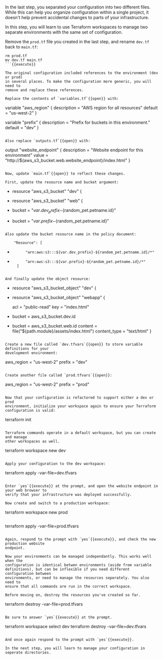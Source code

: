 In the last step, you separated your configuration into two different files.
While this can help you organize configuration within a single project, it
doesn't help prevent accidental changes to parts of your infrastructure.

In this step, you will learn to use Terraform workspaces to manage two separate
environments with the same set of configuration.

Remove the `prod.tf` file you created in the last step, and rename `dev.tf` back
to `main.tf`:

```
rm prod.tf
mv dev.tf main.tf
```{{execute}}

The original configuration included references to the environment (dev or prod)
in several places. To make the configuration more generic, you will need to
remove and replace these references.

Replace the contents of `variables.tf`{{open}} with:

```
variable "aws_region" {
  description = "AWS region for all resources"
  default     = "us-west-2"
}

variable "prefix" {
  description = "Prefix for buckets in this environment."
  default     = "dev"
}
```{{copy}}

Also replace `outputs.tf`{{open}} with:

```
output "website_endpoint" {
  description = "Website endpoint for this environment"
  value       = "http://${aws_s3_bucket.web.website_endpoint}/index.html"
}
```{{copy}}

Now, update `main.tf`{{open}} to reflect these changes.

First, update the resource name and bucket argument:

```
- resource "aws_s3_bucket" "dev" {
+ resource "aws_s3_bucket" "web" {
- bucket = "${var.dev_prefix}-${random_pet.petname.id}"
+ bucket = "${var.prefix}-${random_pet.petname.id}"
```

Also update the bucket resource name in the policy document:

```
        "Resource": [
-           "arn:aws:s3:::${var.dev_prefix}-${random_pet.petname.id}/*"
+           "arn:aws:s3:::${var.prefix}-${random_pet.petname.id}/*"
        ]
```

And finally update the object resource:

```
- resource "aws_s3_bucket_object" "dev" {
+ resource "aws_s3_bucket_object" "webapp" {

  acl          = "public-read"
  key          = "index.html"
- bucket       = aws_s3_bucket.dev.id
+ bucket       = aws_s3_bucket.web.id
  content      = file("${path.module}/assets/index.html")
  content_type = "text/html"
}
```

Create a new file called `dev.tfvars`{{open}} to store variable definitions for your
development environment:

```
aws_region = "us-west-2"
prefix = "dev"
```{{copy}}

Create another file called `prod.tfvars`{{open}}:

```
aws_region = "us-west-2"
prefix = "prod"
```{{copy}}

Now that your configuration is refactored to support either a dev or prod
environment, initialize your workspace again to ensure your Terraform
configuration is valid:

```
terraform init
```{{execute}}

Terraform commands operate in a default workspace, but you can create and manage
other workspaces as well.

```
terraform workspace new dev
```{{execute}}

Apply your configuration to the dev workspace:

```
terraform apply -var-file=dev.tfvars
```{{execute}}

Enter `yes`{{execute}} at the prompt, and open the website endpoint in your web browser to
verify that your infrastructure was deployed successfully.

Now create and switch to a production workspace:

```
terraform workspace new prod
```{{execute}}

```
terraform apply -var-file=prod.tfvars
```{{execute}}

Again, respond to the prompt with `yes`{{execute}}, and check the new production website
endpoint.

Now your environments can be managed independantly. This works well when the
configuration is identical betwen environments (aside from variable
definitions), but can be inflexible if you need different configuration between
environments, or need to manage the resources seperately. You also need to
ensure that all commands are run in the correct workspace.

Before moving on, destroy the resources you've created so far.

```
terraform destroy -var-file=prod.tfvars
```{{execute}}

Be sure to answer `yes`{{execute}} at the prompt.

```
terraform workspace select dev
terraform destroy -var-file=dev.tfvars
```{{execute}}

And once again respond to the prompt with `yes`{{execute}}.

In the next step, you will learn to manage your configuration in seperate directories.

